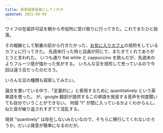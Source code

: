 ```yaml
---
title: 英単語発音楽にしてくれや
updated: 2022-08-09
---
```


ワイフの在留許可証を朝から市役所に受け取りに行ってきた。これでまたひと段落。

その報酬として駅裏の前から行きたかった、[お気に入りカフェ](https://sotaro.io/coffee/agata)の焙煎をしているカフェに行ってきた。
先週末行った時と店員が同じで、またきてくれてありがとうと言われた。
いつも通り flat white と cappuccino を飲んだが、先週末のよりフルーツ感が強かった気がする。
いろんな豆を焙煎して売っているので今回は違う豆だったのだろう。

いろんな豆の種類も探索してみたい。

論文を書いている中で、「定量的に」と表現するために quantitatively という英単語を使った。
が、google 翻訳が提供するこの単語を発音する音声を何度聞いても自分でいうことができない。
何個 "t" が間に入っているかよくわからんし、似た音が繰り返されすぎてて混乱する。

現状 "quantively" は存在しないみたいなので、そちらに移行してくれないだろうか。だいぶ発音が簡単になるのだが。
